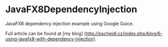 # JavaFX8DependencyInjection
JavaFX8 dependency injection example using Google Guice.

Full article can be found at [my blog] (http://pscheidl.cz/index.php/blog/6-using-javafx8-with-dependency-injection).
